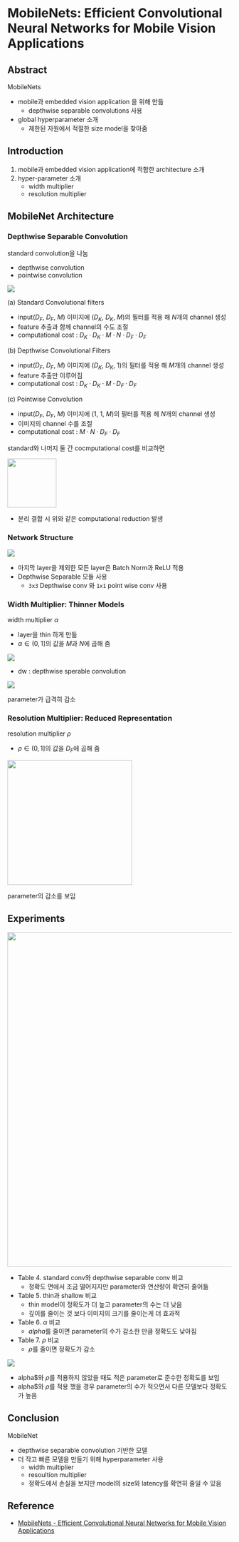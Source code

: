 # MobileNets: Efficient Convolutional Neural Networks for Mobile Vision Applications
## Abstract
MobileNets
- mobile과 embedded vision application 을 위해 만듦
    -  depthwise separable convolutions 사용
- global hyperparameter 소개
    - 제한된 자원에서 적절한 size model을 찾아줌

## Introduction
1. mobile과 embedded vision application에 적합한 architecture 소개
2. hyper-parameter 소개
    - width multiplier
    - resolution multiplier

## MobileNet Architecture
### Depthwise Separable Convolution
standard convolution을 나눔
- depthwise convolution
- pointwise convolution

<img src='images/convolution.png'>

(a) Standard Convolutional filters
- input($D_F$, $D_F$, $M$) 이미지에 ($D_K$, $D_K$, $M$)의 필터를 적용 해 $N$개의 channel 생성
- feature 추출과 함께 channel의 수도 조절
- computational cost : $D_K \cdot D_K \cdot M \cdot N \cdot D_F \cdot D_F$

(b) Depthwise Convolutional Filters
- input($D_F$, $D_F$, $M$) 이미지에 ($D_K$, $D_K$, 1)의 필터를 적용 해 $M$개의 channel 생성
- feature 추출만 이루어짐
- computational cost : $D_K \cdot D_K \cdot M \cdot D_F \cdot D_F$

(c) Pointwise Convolution
- input($D_F$, $D_F$, $M$) 이미지에 (1, 1, $M$)의 필터를 적용 헤 $N$개의 channel 생성
- 이미지의 channel 수를 조절
- computational cost : $M \cdot N \cdot D_F \cdot D_F$


standard와 나머지 둘 간 cocmputational cost를 비교하면

<img src='images/params.png' height=110>

- 분리 결합 시 위와 같은 computational reduction 발생

### Network Structure

<img src='images/BN_ReLU.png'>

- 마지막 layer을 제외한 모든 layer은 Batch Norm과 ReLU 적용
- Depthwise Separable 모듈 사용
    - `3x3` Depthwise conv 와 `1x1` point wise conv 사용

### Width Multiplier: Thinner Models
width multiplier $\alpha$
- layer을 thin 하게 만듦
- $\alpha \in  (0, 1]$의 값을 $M$과 $N$에 곱해 줌

<img src='images/mobilenet.png'>

- dw : depthwise sperable convolution

<img src='images/reduced_param.png'>

parameter가 급격히 감소

### Resolution Multiplier: Reduced Representation
resolution multiplier $\rho$
- $\rho \in  (0, 1]$의 값을 $D_F$에 곱해 줌

<img src='images/alpha_rho.png' height=280>

parameter의 감소를 보임

## Experiments

<img src='images/table4_to_7.png' height=750>

- Table 4. standard conv와 depthwise separable conv 비교
    - 정확도 면에서 조금 떨어지지만 parameter와 연산량이 확연히 줄어듦
- Table 5. thin과 shallow 비교
    - thin model이 정확도가 더 높고 parameter의 수는 더 낮음
    - 깊이를 줄이는 것 보다 이미지의 크기를 줄이는게 더 효과적
- Table 6. $\alpha$ 비교
    - $alpha$를 줄이면 parameter의 수가 감소한 만큼 정확도도 낮아짐
- Table 7. $\rho$ 비교
    - $\rho$를 줄이면 정확도가 감소

<img src='images/table8_to_9.png'>

- alpha$와 $\rho$를 적용하지 않았을 때도 적은 parameter로 준수한 정확도를 보임
- alpha$와 $\rho$를 적용 했을 경우 parameter의 수가 적으면서 다른 모델보다 정확도가 높음

## Conclusion
MobileNet
- depthwise separable convolution 기반한 모델
- 더 작고 빠른 모델을 만들기 위해 hyperparameter 사용
    - width multiplier
    - resoultion multiplier
    - 정확도에서 손실을 보지만 model의 size와 latency를 확연히 줄일 수 있음


## Reference
- [MobileNets - Efficient Convolutional Neural Networks for Mobile Vision Applications](https://gaussian37.github.io/dl-concept-mobilenet/)